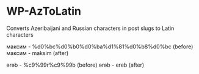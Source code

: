 ﻿# WP-AzToLatin
Converts Azeribaijani and Russian characters in post slugs to Latin characters

максим - %d0%bc%d0%b0%d0%ba%d1%81%d0%b8%d0%bc (before)
максим - maksim (after)

ərəb - %c9%99r%c9%99b (before)
ərəb - ereb (after)
